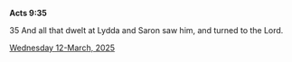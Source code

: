 **Acts 9:35**

35 And all that dwelt at Lydda and Saron saw him, and turned to the Lord.

[Wednesday 12-March, 2025](https://getbible.life/kjv/Acts/9/35)
